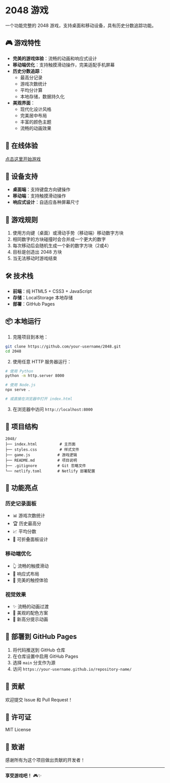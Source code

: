 # 2048 游戏

一个功能完整的 2048 游戏，支持桌面和移动设备，具有历史分数追踪功能。

## 🎮 游戏特性

- **完美的游戏体验**：流畅的动画和响应式设计
- **移动端优化**：支持触摸滑动操作，完美适配手机屏幕
- **历史分数追踪**：
  - 最高分记录
  - 游戏次数统计
  - 平均分计算
  - 本地存储，数据持久化
- **美观界面**：
  - 现代化设计风格
  - 完美居中布局
  - 丰富的颜色主题
  - 流畅的动画效果

## 🚀 在线体验

[点击这里开始游戏](https://your-username.github.io/2048/)

## 📱 设备支持

- **桌面端**：支持键盘方向键操作
- **移动端**：支持触摸滑动操作
- **响应式设计**：自适应各种屏幕尺寸

## 🎯 游戏规则

1. 使用方向键（桌面）或滑动手势（移动端）移动数字方块
2. 相同数字的方块碰撞时会合并成一个更大的数字
3. 每次移动后会随机生成一个新的数字方块（2或4）
4. 目标是创造出 2048 方块
5. 当无法移动时游戏结束

## 🛠 技术栈

- **前端**：纯 HTML5 + CSS3 + JavaScript
- **存储**：LocalStorage 本地存储
- **部署**：GitHub Pages

## 📦 本地运行

1. 克隆项目到本地：
```bash
git clone https://github.com/your-username/2048.git
cd 2048
```

2. 使用任意 HTTP 服务器运行：
```bash
# 使用 Python
python -m http.server 8000

# 使用 Node.js
npx serve .

# 或直接在浏览器中打开 index.html
```

3. 在浏览器中访问 `http://localhost:8000`

## 📁 项目结构

```
2048/
├── index.html          # 主页面
├── styles.css          # 样式文件
├── game.js            # 游戏逻辑
├── README.md          # 项目说明
├── .gitignore         # Git 忽略文件
└── netlify.toml       # Netlify 部署配置
```

## 🎨 功能亮点

### 历史记录面板
- 📊 游戏次数统计
- 🏆 历史最高分
- 📈 平均分数
- 📱 可折叠面板设计

### 移动端优化
- 👆 流畅的触摸滑动
- 📱 响应式布局
- 🎯 完美的触控体验

### 视觉效果
- ✨ 流畅的动画过渡
- 🎨 美观的配色方案
- 💫 新高分提示动画

## 🚀 部署到 GitHub Pages

1. 将代码推送到 GitHub 仓库
2. 在仓库设置中启用 GitHub Pages
3. 选择 `main` 分支作为源
4. 访问 `https://your-username.github.io/repository-name/`

## 🤝 贡献

欢迎提交 Issue 和 Pull Request！

## 📄 许可证

MIT License

## 🎉 致谢

感谢所有为这个项目做出贡献的开发者！

---

**享受游戏吧！** 🎮✨
